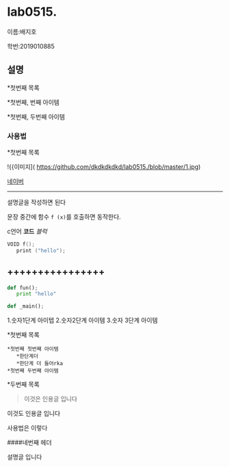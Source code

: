 # lab0515.

이름:배지호

학번:2019010885

## 설명

*첫번째 목록

   *첫번째, 번째 아이템
   
   *첫번째, 두번째 아이템
 
 ### 사용법
 
 *첫번째 목록
 
!{{이미지]( https://github.com/dkdkdkdkd/lab0515./blob/master/1.jpg)

[네이버](http://naver.com)
***************

설명글을 작성하면 된다

문장 중간에 함수 `f (x)`를 호출하면 동작한다.

c언어 **코드** *블럭*

```c
VOID f();
   print ("hello");

```

++++++++++++++++
-------------

```python
def fun();
   print "hello"

def _main();
```
1.숫자1단계 아이텝
2.숫자2단계 아이템
3.숫자 3단계 아이템

*첫번째 목록

    *첫번째 첫번째 아이템
       *한단계더
       *한단계 더 들어rka
    *첫번째 두번째 아이템
    
*두번째 목록

>이것은 인용글 입니다

이것도 인용글 입니다



사용법은 이렇다

####네번째 헤더

설명글 입니다
